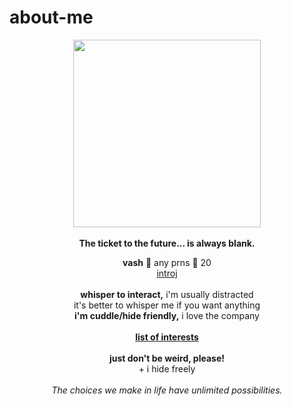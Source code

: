 # about-me
<p align="center">
  <img src="https://64.media.tumblr.com/32db8391b2a88568e8b11d9c3bac13b0/e200cdb56c9c97e3-dc/s500x750/00399ec36109ce987e4440a847234dd8b7cb95f3.png" width="300px">
  <br><br><b>The ticket to the future... is always blank.</b>
  </p>
<p align="center">
  <b>vash</b> 🌹 any prns 🌹 20
  <br><a href="https://pronouns.cc/@punishercross">introj</a>
  <br><br>
<b>whisper to interact,</b> i'm usually distracted
<br>it's better to whisper me if you want anything
<br><b>i'm cuddle/hide friendly,</b> i love the company
<br><br>
<b> <a href="https://rentry.co/wolfwood_">list of interests</a></b>
<br><br><b>just don't be weird, please!</b>
<br>+ i hide freely
<br>
<br><i>The choices we make in life have unlimited possibilities.</i>
</p>

